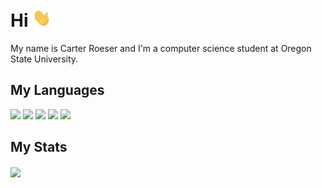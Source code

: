 <h1> Hi <img src="https://raw.githubusercontent.com/coofcookie/coofcookie/master/wave.gif" width="30px"></h1>

My name is Carter Roeser and I'm a computer science student at Oregon State University.

## My Languages
![](https://img.shields.io/badge/Language-PHP-blue?style=flat-square)
![](https://img.shields.io/badge/Language-JavaScript-blue?style=flat-square)
![](https://img.shields.io/badge/Language-C-blue?style=flat-square)
![](https://img.shields.io/badge/Language-C++-blue?style=flat-square)
![](https://img.shields.io/badge/Language-Python-blue?style=flat-square)

## My Stats

<a href="https://github.com/cdgco">
 <img align="center" src="https://github-readme-stats.vercel.app/api?username=cdgco&show_icons=true&line_height=27&count_private=true&bg_color=30,e96443,904e95&title_color=fff&text_color=fff&show_icons=true&icon_color=fff&include_all_commits=1&hide=contribs" />
</a>
